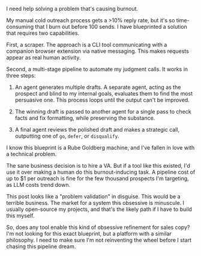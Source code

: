 I need help solving a problem that's causing burnout.

My manual cold outreach process gets a >10% reply rate, but it's so time-consuming that I burn out before 100 sends. I have blueprinted a solution that requires two capabilities.

First, a scraper. The approach is a CLI tool communicating with a companion browser extension via native messaging. This makes requests appear as real human activity.

Second, a multi-stage pipeline to automate my judgment calls. It works in three steps:

1. An agent generates multiple drafts. A separate agent, acting as the prospect and blind to my internal goals, evaluates them to find the most persuasive one. This process loops until the output can't be improved.

1. The winning draft is passed to another agent for a single pass to check facts and fix formatting, while preserving the substance.

1. A final agent reviews the polished draft and makes a strategic call, outputting one of `go`, `defer`, or `disqualify`.

I know this blueprint is a Rube Goldberg machine, and I've fallen in love with a technical problem.

The sane business decision is to hire a VA. But if a tool like this existed, I'd use it over making a human do this burnout-inducing task. A pipeline cost of up to $1 per outreach is fine for the few thousand prospects I'm targeting, as LLM costs trend down.

This post looks like a "problem validation" in disguise. This would be a terrible business. The market for a system this obsessive is minuscule. I usually open-source my projects, and that's the likely path if I have to build this myself.

So, does any tool enable this kind of obsessive refinement for sales copy? I'm not looking for this exact blueprint, but a platform with a similar philosophy. I need to make sure I'm not reinventing the wheel before I start chasing this pipeline dream.
